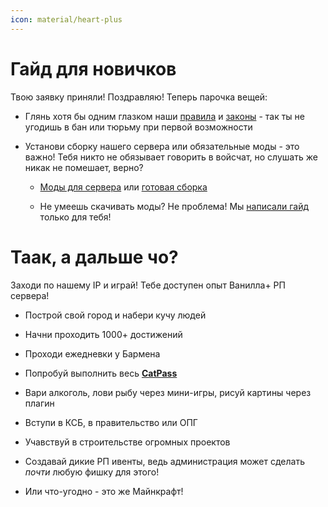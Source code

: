 ```yaml
---
icon: material/heart-plus
---
```


# Гайд для новичков
Твою заявку приняли! Поздравляю! Теперь парочка вещей:

- Глянь хотя бы одним глазком наши [правила]() и [законы]() - так ты не угодишь в <span class="red">бан</span> или <span class="red">тюрьму</span> при первой возможности

- Установи сборку нашего сервера или обязательные моды - это <span class="red">важно</span>! Тебя никто не обязывает говорить в войсчат, но слушать же никак не помешает, верно?

    - [Моды для сервера]() или [готовая сборка]()

    - Не умеешь скачивать моды? Не проблема! Мы [написали гайд]() только для тебя!

# Таак, а дальше чо?
Заходи по нашему IP и играй! Тебе доступен опыт <span class="gold">Ванилла+ РП</span> сервера!

- Построй свой город и набери кучу людей

- Начни проходить <span class="gold">1000+</span> достижений

- Проходи ежедневки у Бармена

- Попробуй выполнить весь [**CatPass**]()

- Вари алкоголь, лови рыбу через мини-игры, рисуй картины через плагин

- Вступи в КСБ, в правительство или ОПГ

- Учавствуй в строительстве огромных проектов

- Создавай дикие РП ивенты, ведь администрация может сделать *почти* любую фишку для этого!

- Или что-угодно - это же Майнкрафт!